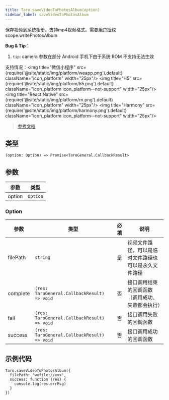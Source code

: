 ```yaml
---
title: Taro.saveVideoToPhotosAlbum(option)
sidebar_label: saveVideoToPhotosAlbum
---
```


保存视频到系统相册。支持mp4视频格式。需要[用户授权](https://developers.weixin.qq.com/miniprogram/dev/framework/open-ability/authorize.html) scope.writePhotosAlbum

**Bug & Tip：**

1.  `tip`: camera 参数在部分 Android 手机下由于系统 ROM 不支持无法生效

支持情况：<img title="微信小程序" src={require('@site/static/img/platform/weapp.png').default} className="icon_platform" width="25px"/> <img title="H5" src={require('@site/static/img/platform/h5.png').default} className="icon_platform icon_platform--not-support" width="25px"/> <img title="React Native" src={require('@site/static/img/platform/rn.png').default} className="icon_platform" width="25px"/> <img title="Harmony" src={require('@site/static/img/platform/harmony.png').default} className="icon_platform icon_platform--not-support" width="25px"/>

> [参考文档](https://developers.weixin.qq.com/miniprogram/dev/api/media/video/wx.saveVideoToPhotosAlbum.html)

## 类型

```tsx
(option: Option) => Promise<TaroGeneral.CallbackResult>
```

## 参数

| 参数 | 类型 |
| --- | --- |
| option | `Option` |

### Option

| 参数 | 类型 | 必填 | 说明 |
| --- | --- | :---: | --- |
| filePath | `string` | 是 | 视频文件路径，可以是临时文件路径也可以是永久文件路径 |
| complete | `(res: TaroGeneral.CallbackResult) => void` | 否 | 接口调用结束的回调函数（调用成功、失败都会执行） |
| fail | `(res: TaroGeneral.CallbackResult) => void` | 否 | 接口调用失败的回调函数 |
| success | `(res: TaroGeneral.CallbackResult) => void` | 否 | 接口调用成功的回调函数 |

## 示例代码

```tsx
Taro.saveVideoToPhotosAlbum({
  filePath: 'wxfile://xxx',
  success: function (res) {
    console.log(res.errMsg)
  }
})
```
